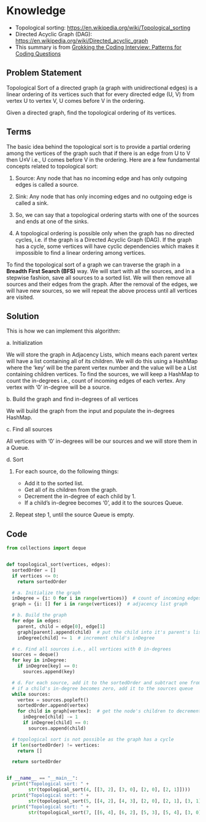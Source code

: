 # Knowledge

* Topological sorting: https://en.wikipedia.org/wiki/Topological_sorting
* Directed Acyclic Graph (DAG): https://en.wikipedia.org/wiki/Directed_acyclic_graph
* This summary is from [Grokking the Coding Interview: Patterns for Coding Questions](https://www.educative.io/courses/grokking-the-coding-interview/m25rBmwLV00)

## Problem Statement

Topological Sort of a directed graph (a graph with unidirectional edges) is a linear ordering of its vertices such that for every directed edge (U, V) from vertex U to vertex V, U comes before V in the ordering.

Given a directed graph, find the topological ordering of its vertices.

## Terms

The basic idea behind the topological sort is to provide a partial ordering among the vertices of the graph such that if there is an edge from U to V then U≤V i.e., U comes before V in the ordering. Here are a few fundamental concepts related to topological sort:

1. Source: Any node that has no incoming edge and has only outgoing edges is called a source.

1. Sink: Any node that has only incoming edges and no outgoing edge is called a sink.

1. So, we can say that a topological ordering starts with one of the sources and ends at one of the sinks.

1. A topological ordering is possible only when the graph has no directed cycles, i.e. if the graph is a Directed Acyclic Graph (DAG). If the graph has a cycle, some vertices will have cyclic dependencies which makes it impossible to find a linear ordering among vertices.

To find the topological sort of a graph we can traverse the graph in a **Breadth First Search (BFS)** way. We will start with all the sources, and in a stepwise fashion, save all sources to a sorted list. We will then remove all sources and their edges from the graph. After the removal of the edges, we will have new sources, so we will repeat the above process until all vertices are visited.

## Solution

This is how we can implement this algorithm:

a. Initialization

We will store the graph in Adjacency Lists, which means each parent vertex will have a list containing all of its children. We will do this using a HashMap where the ‘key’ will be the parent vertex number and the value will be a List containing children vertices.
To find the sources, we will keep a HashMap to count the in-degrees i.e., count of incoming edges of each vertex. Any vertex with ‘0’ in-degree will be a source.

b. Build the graph and find in-degrees of all vertices

We will build the graph from the input and populate the in-degrees HashMap.

c. Find all sources

All vertices with ‘0’ in-degrees will be our sources and we will store them in a Queue.

d. Sort

1. For each source, do the following things:

   * Add it to the sorted list.
   * Get all of its children from the graph.
   * Decrement the in-degree of each child by 1.
   * If a child’s in-degree becomes ‘0’, add it to the sources Queue.

1. Repeat step 1, until the source Queue is empty.

## Code

```python
from collections import deque


def topological_sort(vertices, edges):
  sortedOrder = []
  if vertices <= 0:
    return sortedOrder

  # a. Initialize the graph
  inDegree = {i: 0 for i in range(vertices)}  # count of incoming edges
  graph = {i: [] for i in range(vertices)}  # adjacency list graph

  # b. Build the graph
  for edge in edges:
    parent, child = edge[0], edge[1]
    graph[parent].append(child)  # put the child into it's parent's list
    inDegree[child] += 1  # increment child's inDegree

  # c. Find all sources i.e., all vertices with 0 in-degrees
  sources = deque()
  for key in inDegree:
    if inDegree[key] == 0:
      sources.append(key)

  # d. For each source, add it to the sortedOrder and subtract one from all of its children's in-degrees
  # if a child's in-degree becomes zero, add it to the sources queue
  while sources:
    vertex = sources.popleft()
    sortedOrder.append(vertex)
    for child in graph[vertex]:  # get the node's children to decrement their in-degrees
      inDegree[child] -= 1
      if inDegree[child] == 0:
        sources.append(child)

  # topological sort is not possible as the graph has a cycle
  if len(sortedOrder) != vertices:
    return []

  return sortedOrder


if __name__ == "__main__":
  print("Topological sort: " +
        str(topological_sort(4, [[3, 2], [3, 0], [2, 0], [2, 1]])))
  print("Topological sort: " +
        str(topological_sort(5, [[4, 2], [4, 3], [2, 0], [2, 1], [3, 1]])))
  print("Topological sort: " +
        str(topological_sort(7, [[6, 4], [6, 2], [5, 3], [5, 4], [3, 0], [3, 1], [3, 2], [4, 1]])))
```

